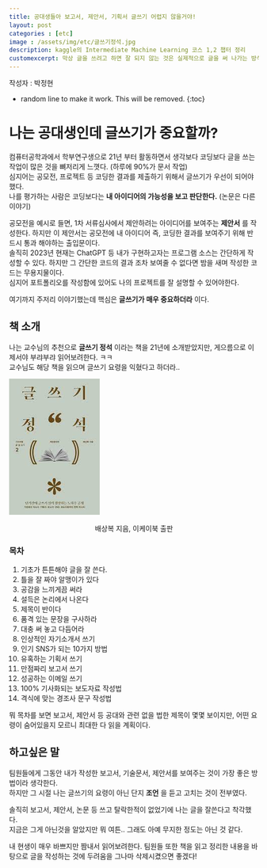 ```yaml
---
title: 공대생들아 보고서, 제안서, 기획서 글쓰기 어렵지 않을거야!
layout: post   
categories : [etc]
image : /assets/img/etc/글쓰기정석.jpg
description: kaggle의 Intermediate Machine Learning 코스 1,2 챕터 정리
customexcerpt: 막상 글을 쓰려고 하면 잘 되지 않는 것은 실제적으로 글을 써 나가는 방식, 즉 글쓰기의 정석을 제대로 익히지 못했기 때문이다. 그 정석이란 바로 글쓰기의 요령이다. 어렵게 생각해서 그렇지 실상은 몇 가지 요령을 터득하는 것만으로도 일상생활에서 필요한 글쓰기는 충분히 해결할 수 있다.    
---
```


<span class = "alert g">작성자 : 박정현</span>

<!-- 아래 2줄은 목차를 나타내기 위한 심볼이니 건들지 말아 주세요 -->
* random line to make it work. This will be removed.
{:toc} 

# 나는 공대생인데 글쓰기가 중요할까?

컴퓨터공학과에서 학부연구생으로 21년 부터 활동하면서 생각보다 코딩보다 글을 쓰는 작업이 많은 것을 뼈저리게 느꼇다. (하루에 90%가 문서 작업)  
심지어는 공모전, 프로젝트 등 코딩한 결과를 제출하기 위해서 글쓰기가 우선이 되어야했다.  
나를 평가하는 사람은 코딩보다는 **내 아이디어의 가능성을 보고 판단한다.** (논문은 다른 이야기)  

공모전을 예시로 들면, 1차 서류심사에서 제안하려는 아이디어를 보여주는 **제안서** 를 작성한다. 하지만 이 제안서는 공모전에 내 아이디어 즉, 코딩한 결과를 보여주기 위해 반드시 통과 해야하는 출입문이다.   
솔직히 2023년 현재는 ChatGPT 등 내가 구현하고자는 프로그램 소스는 간단하게 작성할 수 있다.  하지만 그 간단한 코드의 결과 조차 보여줄 수 없다면 밤을 새며 작성한 코드는 무용지물이다.  
심지어 포트폴리오를 작성함에 있어도 나의 프로젝트를 잘 설명할 수 있어야한다. 

여기까지 주저리 이야기했는데 핵심은 **글쓰기가 매우 중요하더라** 이다. 

## 책 소개
나는 교수님의 추천으로 **글쓰기 정석** 이라는 책을 21년에 소개받았지만, 게으름으로 이제서야 부랴부랴 읽어보려한다. ㅋㅋ  
교수님도 해당 책을 읽으며 글쓰기 요령을 익혔다고 하더라..    

![1](/assets/img/etc/글쓰기정석.jpg)

<div align="center"> 배상복 지음, 이케이북 출판 </div>


### 목차
1. 기초가 튼튼해야 글을 잘 쓴다.
2. 틀을 잘 짜야 알맹이가 있다
3. 공감을 느끼게끔 써라
4. 설득은 논리에서 나온다
5. 제목이 반이다
6. 품격 있는 문장을 구사하라
7. 대충 써 놓고 다듬어라
8. 인상적인 자기소개서 쓰기
9. 인기 SNS가 되는 10가지 방법
10. 유혹하는 기획서 쓰기
11. 만점짜리 보고서 쓰기
12. 성공하는 이메일 쓰기
13. 100% 기사화되는 보도자료 작성법
14. 격식에 맞는 경조사 문구 작성법

뭐 목차를 보면 보고서, 제안서 등 공대와 관련 없을 법한 제목이 몇몇 보이지만, 어떤 요령이 숨어있을지 모르니 최대한 다 읽을 계획이다.

## 하고싶은 말
팀원들에게 그동안 내가 작성한 보고서, 기술문서, 제안서를 보여주는 것이 가장 좋은 방법이라 생각한다.  
하지만 그 시절 나는 글쓰기의 요령이 아닌 단지 **조언** 을 듣고 고치는 것이 전부였다.  

솔직히 보고서, 제안서, 논문 등 쓰고 탈락한적이 없었기에 나는 글을 잘쓴다고 착각했다.  
지금은 그게 아닌것을 알았지만 뭐 여튼.. 그래도 아예 무지한 정도는 아닌 것 같다.  

내 현생이 매우 바쁘지만 짬내서 읽어보려한다. 팀원들 또한 책을 읽고 정리한 내용을 바탕으로 글을 작성하는 것에 두려움을 그나마 삭제시켰으면 좋겠다!